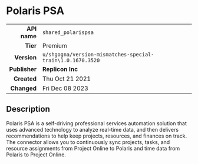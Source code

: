 # Polaris PSA
| | |
|-:|-|
|**API name**|`shared_polarispsa`|
|**Tier**|Premium|
|**Version**|`u/shgogna/version-mismatches-special-train\1.0.1670.3520`|
|**Publisher**|**Replicon Inc**|
|**Created**|Thu Oct 21 2021|
|**Changed**|Fri Dec 08 2023|

## Description
Polaris PSA is a self-driving professional services automation solution that uses advanced technology to analyze real-time data, and then delivers recommendations to help keep projects, resources, and finances on track. The connector allows you to continuously sync projects, tasks, and resource assignments from Project Online to Polaris and time data from Polaris to Project Online.
